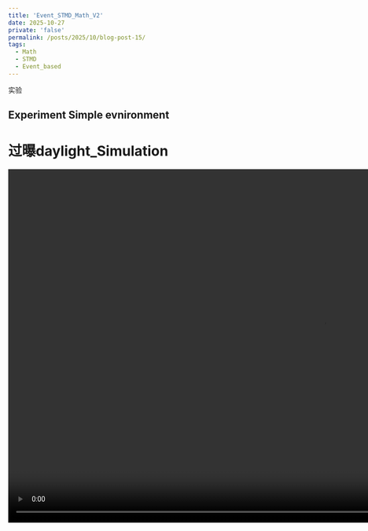 ```yaml
---
title: 'Event_STMD_Math_V2'
date: 2025-10-27
private: 'false'
permalink: /posts/2025/10/blog-post-15/
tags:
  - Math
  - STMD
  - Event_based
---
```



实验







## Experiment Simple evnironment

# 过曝daylight_Simulation
<video width="1280" height="720" controls autoplay loop>
<source src="https://doubican.github.io/images/Event_STMD_MathV2/GT_gray.avi" type="video/mp4">


<!-- 您的浏览器不支持 video 标签。</video>
# 
<video width="1280" height="720" controls autoplay loop>
<source src="https://doubican.github.io/images/Event_STMD_MathV1/Im_Dectection_EventFrame.mp4" type="video/mp4">
您的浏览器不支持 video 标签。</video>


# 
<video width="1280" height="720" controls autoplay loop>
<source src="https://doubican.github.io/images/Event_STMD_MathV1/Im_Dectection_spike_T2.25.mp4" type="video/mp4">
您的浏览器不支持 video 标签。</video> -->

